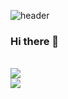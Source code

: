![header](https://capsule-render.vercel.app/api?color=auto&type=rounded&text=reverse%20me&animation=fadeIn&height=70&textBg=true&fontSize=174)

### Hi there 👋

<br/>

<a href="#">
  <img align="center" src="https://github-readme-stats.vercel.app/api/top-langs/?username=estrogenic&layout=compact" />
</a>

<br/>
<a href="#">
  <img align="center" src="https://github-readme-stats.vercel.app/api?username=estrogenic&hide=issues,contribs&show_icons=true&theme=tokyonight&locale=en&custom_title=ESTROGENIC's&line_height=30" />
</a>
